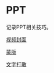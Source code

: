 # PPT

记录PPT相关技巧。

[视频封面](https://mp.weixin.qq.com/s?__biz=MzIxOTg5MjYyMQ==&mid=2247522984&idx=1&sn=a4bd8d9a89caf9b5dba084c880762c19&chksm=97d6844aa0a10d5cd7c16143ee37b84cebb3e5a8cb6d510eece4daa7607a93ec21fad91ca141&mpshare=1&scene=1&srcid=08254tAP6iO7dbSsGVU3j9IQ&sharer_sharetime=1661383822607&sharer_shareid=3dfab670a7d12520d0e7f7136ac431bf&exportkey=ARzvP3vLQ9ehMk5W0CD%2FvtA%3D&acctmode=0&pass_ticket=HLJ2OYKlM%2BlhOqJhrTTh1c8Wej3dahLqOlpiJQ4P3LgW5wcGdeiCaS5jiykLTPlm&wx_header=0#rd)

[蒙版](https://mp.weixin.qq.com/s?__biz=MzIwNjEwNTEzNQ==&mid=2650113646&idx=1&sn=3a15dc19266a2cc54184bb5d9ee126b9&chksm=8f27992eb8501038942db848482d8a8c59e04a9cb78d5cf6644eb7536c23351ad6fea7cdff81&mpshare=1&scene=1&srcid=0826bWqLIFLMptpl7mPXvVzO&sharer_sharetime=1661497828949&sharer_shareid=3dfab670a7d12520d0e7f7136ac431bf&exportkey=AcyBptbcQfU9MBhPL96ZrDY%3D&acctmode=0&pass_ticket=HLJ2OYKlM%2BlhOqJhrTTh1c8Wej3dahLqOlpiJQ4P3LgW5wcGdeiCaS5jiykLTPlm&wx_header=0#rd)

[文字打散](https://mp.weixin.qq.com/s?__biz=MzIxOTg5MjYyMQ==&mid=2247523853&idx=1&sn=5e9032a39ea33749552ee435768b060b&chksm=97d680efa0a109f986aedeb009c6b4838b9baf40f5bc3d3612ca89ef04281161366078ea96de&mpshare=1&scene=1&srcid=0906mh0ulsRCVDjcP1Ud21Jx&sharer_sharetime=1662421331090&sharer_shareid=3dfab670a7d12520d0e7f7136ac431bf&exportkey=AVWCPpvHdFNgm64VwcvsatM%3D&acctmode=0&pass_ticket=HLJ2OYKlM%2BlhOqJhrTTh1c8Wej3dahLqOlpiJQ4P3LgW5wcGdeiCaS5jiykLTPlm&wx_header=0#rd)
